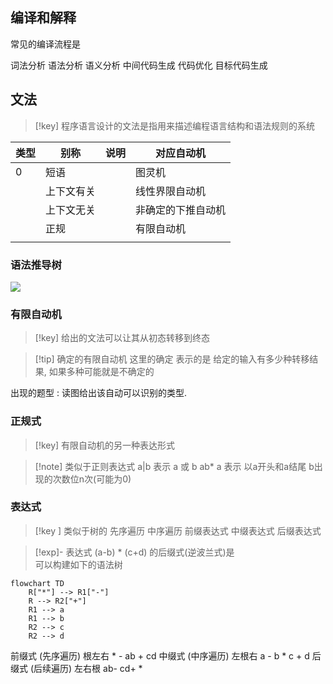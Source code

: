 
## 编译和解释 

常见的编译流程是 

词法分析 语法分析 语义分析 中间代码生成 代码优化 目标代码生成

## 文法 

>[!key] 程序语言设计的文法是指用来描述编程语言结构和语法规则的系统 



| 类型  | 别称    | 说明  | 对应自动机     |
| --- | ----- | --- | --------- |
| 0   | 短语    |     | 图灵机       |
|     | 上下文有关 |     | 线性界限自动机   |
|     | 上下文无关 |     | 非确定的下推自动机 |
|     | 正规    |     | 有限自动机     |
|     |       |     |           |


### 语法推导树 

![](7.程序设计语言-20240226140551392.webp)

### 有限自动机 

>[!key] 给出的文法可以让其从初态转移到终态


>[!tip] 确定的有限自动机 
>这里的确定 表示的是 给定的输入有多少种转移结果, 如果多种可能就是不确定的 



出现的题型 : 
读图给出该自动可以识别的类型. 





### 正规式 

>[!key] 有限自动机的另一种表达形式 

>[!note] 类似于正则表达式 
>a|b 表示 a 或 b
>ab* a 表示 以a开头和a结尾 b出现的次数位n次(可能为0)




### 表达式 

>[!key ] 类似于树的 先序遍历 中序遍历 
前缀表达式 中缀表达式 后缀表达式 

>[!exp]- 表达式 (a-b) * (c+d) 的后缀式(逆波兰式)是  
>可以构建如下的语法树 


```mermaid
flowchart TD
    R["*"] --> R1["-"]
    R --> R2["+"]
    R1 --> a
    R1 --> b
    R2 --> c
    R2 --> d    
```
前缀式 (先序遍历) 根左右   * - ab + cd
中缀式 (中序遍历) 左根右   a - b * c + d 
后缀式 (后续遍历) 左右根   ab- cd+ *